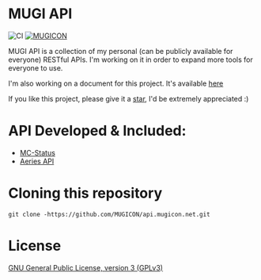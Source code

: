 # MUGI API

![CI](https://github.com/MUGICON/api.mugicon.net/workflows/CI/badge.svg) [![MUGICON](https://circleci.com/gh/MUGICON/api.mugicon.net.svg?style=svg)](https://github.com/MUGICON/api.mugicon.net/)
  
MUGI API is a collection of my personal (can be publicly available for everyone) RESTful APIs. I'm working on it in order to expand more tools for everyone to use.

I'm also working on a document for this project. It's available [here](https://doc.mugicon.net)

If you like this project, please give it a [star](https://github.com/MUGICON/api.mugicon.net/stargazers), I'd be extremely appreciated :)

# API Developed & Included:
* [MC-Status](https://doc.mugicon.net/mc-status)
* [Aeries API](https://doc.mugicon.net/aeries-api)

# Cloning this repository
```
git clone -https://github.com/MUGICON/api.mugicon.net.git
```

# License
[GNU General Public License, version 3 (GPLv3)](https://github.com/MUGICON/api.mugicon.net/blob/master/LICENSE)
